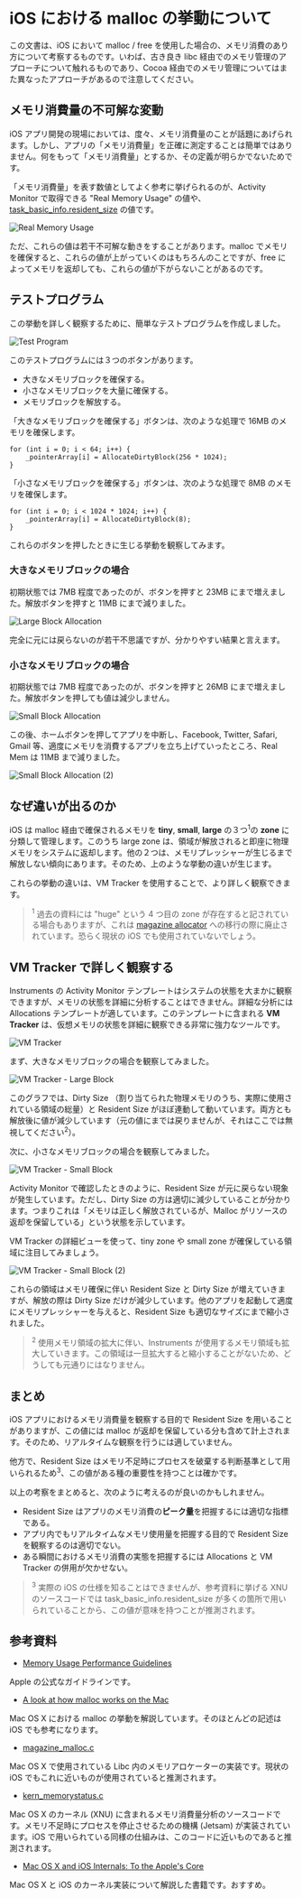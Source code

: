 # iOS における malloc の挙動について

この文書は、iOS において malloc / free を使用した場合の、メモリ消費のあり方について考察するものです。いわば、古き良き libc 経由でのメモリ管理のアプローチについて触れるものであり、Cocoa 経由でのメモリ管理についてはまた異なったアプローチがあるので注意してください。

## メモリ消費量の不可解な変動

iOS アプリ開発の現場においては、度々、メモリ消費量のことが話題にあげられます。しかし、アプリの「メモリ消費量」を正確に測定することは簡単ではありません。何をもって「メモリ消費量」とするか、その定義が明らかでないためです。

「メモリ消費量」を表す数値としてよく参考に挙げられるのが、Activity Monitor で取得できる "Real Memory Usage" の値や、[task_basic_info.resident_size](http://stackoverflow.com/questions/787160/programmatically-retrieve-memory-usage-on-iphone) の値です。

![Real Memory Usage](http://keijiro.github.io/ios-resident-memory-test/RealMemoryUsage.png)

ただ、これらの値は若干不可解な動きをすることがあります。malloc でメモリを確保すると、これらの値が上がっていくのはもちろんのことですが、free によってメモリを返却しても、これらの値が下がらないことがあるのです。

## テストプログラム

この挙動を詳しく観察するために、簡単なテストプログラムを作成しました。

![Test Program](http://keijiro.github.io/ios-resident-memory-test/TestProgram.png)

このテストプログラムには３つのボタンがあります。

- 大きなメモリブロックを確保する。
- 小さなメモリブロックを大量に確保する。
- メモリブロックを解放する。

「大きなメモリブロックを確保する」ボタンは、次のような処理で 16MB のメモリを確保します。

    for (int i = 0; i < 64; i++) {
        _pointerArray[i] = AllocateDirtyBlock(256 * 1024);
    }

「小さなメモリブロックを確保する」ボタンは、次のような処理で 8MB のメモリを確保します。

    for (int i = 0; i < 1024 * 1024; i++) {
        _pointerArray[i] = AllocateDirtyBlock(8);
    }

これらのボタンを押したときに生じる挙動を観察してみます。

### 大きなメモリブロックの場合

初期状態では 7MB 程度であったのが、ボタンを押すと 23MB にまで増えました。解放ボタンを押すと 11MB にまで減りました。

![Large Block Allocation](http://keijiro.github.io/ios-resident-memory-test/LargeBlockAllocation.png)

完全に元には戻らないのが若干不思議ですが、分かりやすい結果と言えます。

### 小さなメモリブロックの場合

初期状態では 7MB 程度であったのが、ボタンを押すと 26MB にまで増えました。解放ボタンを押しても値は減少しません。

![Small Block Allocation](http://keijiro.github.io/ios-resident-memory-test/SmallBlockAllocation.png)

この後、ホームボタンを押してアプリを中断し、Facebook, Twitter, Safari, Gmail 等、適度にメモリを消費するアプリを立ち上げていったところ、Real Mem は 11MB まで減りました。

![Small Block Allocation (2)](http://keijiro.github.io/ios-resident-memory-test/SmallBlockAllocation2.png)

## なぜ違いが出るのか

iOS は malloc 経由で確保されるメモリを **tiny**, **small**, **large** の３つ<sup>1</sup>の **zone** に分類して管理します。このうち large zone は、領域が解放されると即座に物理メモリをシステムに返却します。他の２つは、メモリプレッシャーが生じるまで解放しない傾向にあります。そのため、上のような挙動の違いが生じます。

これらの挙動の違いは、VM Tracker を使用することで、より詳しく観察できます。

> <sup>1</sup> 過去の資料には "huge" という 4 つ目の zone が存在すると記されている場合もありますが、これは [magazine allocator](http://www.opensource.apple.com/source/Libc/Libc-825.40.1/gen/magazine_malloc.c) への移行の際に廃止されています。恐らく現状の iOS でも使用されていないでしょう。

## VM Tracker で詳しく観察する

Instruments の Activity Monitor テンプレートはシステムの状態を大まかに観察できますが、メモリの状態を詳細に分析することはできません。詳細な分析には Allocations テンプレートが適しています。このテンプレートに含まれる **VM Tracker** は、仮想メモリの状態を詳細に観察できる非常に強力なツールです。

![VM Tracker](http://keijiro.github.io/ios-resident-memory-test/VMTracker.png)

まず、大きなメモリブロックの場合を観察してみました。

![VM Tracker - Large Block](http://keijiro.github.io/ios-resident-memory-test/VMTrackerLargeBlock.png)

このグラフでは、Dirty Size （割り当てられた物理メモリのうち、実際に使用されている領域の総量）と Resident Size がほぼ連動して動いています。両方とも解放後に値が減少しています（元の値にまでは戻りませんが、それはここでは無視してください<sup>2</sup>）。

次に、小さなメモリブロックの場合を観察してみました。

![VM Tracker - Small Block](http://keijiro.github.io/ios-resident-memory-test/VMTrackerSmallBlock.png)

Activity Monitor で確認したときのように、Resident Size が元に戻らない現象が発生しています。ただし、Dirty Size の方は適切に減少していることが分かります。つまりこれは「メモリは正しく解放されているが、Malloc がリソースの返却を保留している」という状態を示しています。

VM Tracker の詳細ビューを使って、tiny zone や small zone が確保している領域に注目してみましょう。

![VM Tracker - Small Block (2)](http://keijiro.github.io/ios-resident-memory-test/VMTrackerSmallBlock2.png)

これらの領域はメモリ確保に伴い Resident Size と Dirty Size が増えていきますが、解放の際は Dirty Size だけが減少しています。他のアプリを起動して適度にメモリプレッシャーを与えると、Resident Size も適切なサイズにまで縮小されました。

> <sup>2</sup> 使用メモリ領域の拡大に伴い、Instruments が使用するメモリ領域も拡大していきます。この領域は一旦拡大すると縮小することがないため、どうしても元通りにはなりません。

## まとめ

iOS アプリにおけるメモリ消費量を観察する目的で Resident Size を用いることがありますが、この値には malloc が返却を保留している分も含めて計上されます。そのため、リアルタイムな観察を行うには適していません。

他方で、Resident Size はメモリ不足時にプロセスを破棄する判断基準として用いられるため<sup>3</sup>、この値がある種の重要性を持つことは確かです。

以上の考察をまとめると、次のように考えるのが良いのかもしれません。

- Resident Size はアプリのメモリ消費の**ピーク量**を把握するには適切な指標である。
- アプリ内でもリアルタイムなメモリ使用量を把握する目的で Resident Size を観察するのは適切でない。
- ある瞬間におけるメモリ消費の実態を把握するには Allocations と VM Tracker の併用が欠かせない。

> <sup>3</sup> 実際の iOS の仕様を知ることはできませんが、参考資料に挙げる XNU のソースコードでは task_basic_info.resident_size が多くの箇所で用いられていることから、この値が意味を持つことが推測されます。

## 参考資料

- [Memory Usage Performance Guidelines](https://developer.apple.com/library/IOs/documentation/Performance/Conceptual/ManagingMemory/ManagingMemory.html)

Apple の公式なガイドラインです。

- [A look at how malloc works on the Mac](http://www.cocoawithlove.com/2010/05/look-at-how-malloc-works-on-mac.html)

Mac OS X における malloc の挙動を解説しています。そのほとんどの記述は iOS でも参考になります。

- [magazine_malloc.c](http://www.opensource.apple.com/source/Libc/Libc-825.40.1/gen/magazine_malloc.c)

Mac OS X で使用されている Libc 内のメモリアロケーターの実装です。現状の iOS でもこれに近いものが使用されていると推測されます。

- [kern_memorystatus.c](http://www.opensource.apple.com/source/xnu/xnu-2050.48.11/bsd/kern/kern_memorystatus.c)

Mac OS X のカーネル (XNU) に含まれるメモリ消費量分析のソースコードです。メモリ不足時にプロセスを停止させるための機構 (Jetsam) が実装されています。iOS で用いられている同様の仕組みは、このコードに近いものであると推測されます。

- [Mac OS X and iOS Internals: To the Apple's Core](http://www.newosxbook.com/)

Mac OS X と iOS のカーネル実装について解説した書籍です。おすすめ。
